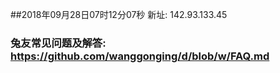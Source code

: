 ##2018年09月28日07时12分07秒 新址: 142.93.133.45
### 兔友常见问题及解答: https://github.com/wanggonging/d/blob/w/FAQ.md
